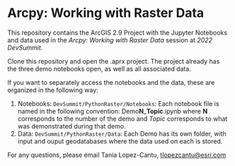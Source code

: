 # Arcpy: Working with Raster Data

This repository contains the ArcGIS 2.9 Project with the Jupyter Notebooks and data used in the *Arcpy: Working with Raster Data* session at *2022 DevSummit*.

Clone this repository and open the .aprx project. The project already has the three demo notebooks open, as well as all associated data.

If you want to separately access the notebooks and the data, these are organized in the following way:


1. Notebooks: `DevSummit/PythonRaster/Notebooks`: Each notebook file is named in the following convention: Demo**N**_**Topic**.ipynb where **N** corresponds to the number of the demo and _Topic_ corresponds to what was demonstrated during that demo.
2. Data: `DevSummit/PythonRaster/Data`: Each Demo has its own folder, with input and ouput geodatabases where the data used on each is stored.

For any questions, please email Tania Lopez-Cantu, tlopezcantu@esri.com
